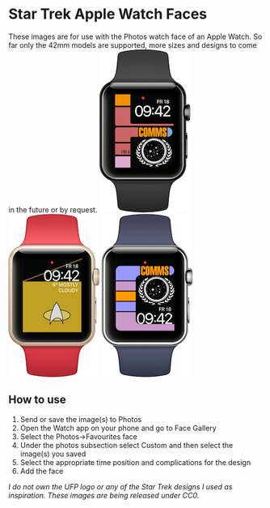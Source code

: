 # Star Trek Apple Watch Faces
These images are for use with the Photos watch face of an Apple Watch. So far only the 42mm models are supported, more sizes and designs to come in the future or by request.
![Preview](/Previews/1.png?raw=true)	![Preview2](/Previews/2.png?raw=true)	![Preview3](/Previews/3.png?raw=true)

## How to use
1. Send or save the image(s) to Photos
2. Open the Watch app on your phone and go to Face Gallery
3. Select the Photos->Favourites face
4. Under the photos subsection select Custom and then select the image(s) you saved
5. Select the appropriate time position and complications for the design
6. Add the face

*I do not own the UFP logo or any of the Star Trek designs I used as inspiration. These images are being released under CC0.*